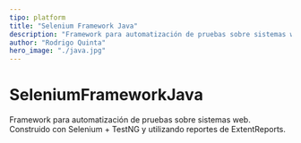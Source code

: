 ```yaml
---
tipo: platform
title: "Selenium Framework Java"
description: "Framework para automatización de pruebas sobre sistemas web. Construido con Selenium + TestNG y utilizando reportes de ExtentReports."
author: "Rodrigo Quinta"
hero_image: "./java.jpg"
---
```


# SeleniumFrameworkJava

Framework para automatización de pruebas sobre sistemas web. Construido con Selenium + TestNG y utilizando reportes de ExtentReports.
